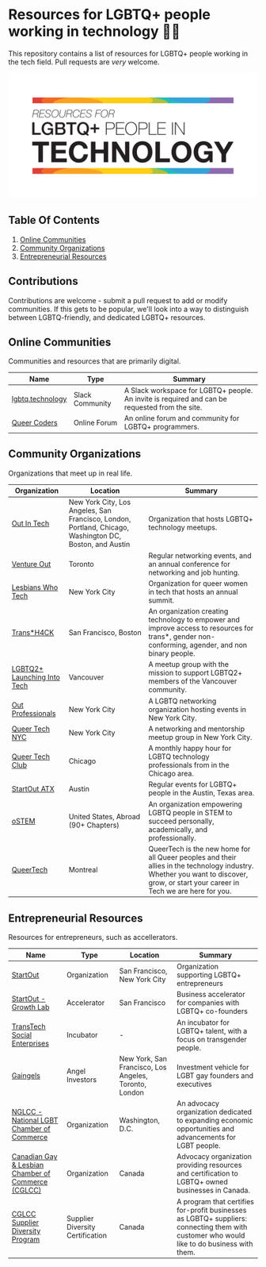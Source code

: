 # Resources for LGBTQ+ people working in technology 🏳️‍🌈
This repository contains a list of resources for LGBTQ+ people working in the tech field. Pull requests are *very* welcome.

![Logo](/misc/header.png)


## Table Of Contents
1. [Online Communities](#online-communities)
2. [Community Organizations](#community-organizations)
3. [Entrepreneurial Resources](#entrepreneurial-resources)

## Contributions
Contributions are welcome - submit a pull request to add or modify communities. If this gets to be popular, we'll look into a way to distinguish between LGBTQ-friendly, and dedicated LGBTQ+ resources.



## Online Communities
Communities and resources that are primarily digital.

| Name | Type | Summary |
| --- | --- | --- |
| [lgbtq.technology](https://lgbtq.technology) | Slack Community | A Slack workspace for LGBTQ+ people. An invite is required and can be requested from the site. |
| [Queer Coders](https://queercoders.com/) | Online Forum | An online forum and community for LGBTQ+ programmers. |


## Community Organizations
Organizations that meet up in real life.


| Organization | Location | Summary |
| --- | --- | --- |
| [Out In Tech](https://outintech.com/) | New York City, Los Angeles, San Francisco, London, Portland, Chicago, Washington DC, Boston, and Austin | Organization that hosts LGBTQ+ technology meetups. |
| [Venture Out](https://ventureout.ca/) | Toronto | Regular networking events, and an annual conference for networking and job hunting. |
| [Lesbians Who Tech ](https://lesbianswhotech.org) | New York City | Organization for queer women in tech that hosts an annual summit.  |
| [ Trans*H4CK ](http://www.transhack.org/) | San Francisco, Boston | An organization creating technology to empower and improve access to resources for trans*, gender non-conforming, agender, and non binary people.  |
| [LGBTQ2+ Launching Into Tech](https://www.meetup.com/en-AU/LGBTQ-Launching-into-Tech/) | Vancouver | A meetup group with the mission to support LGBTQ2+ members of the Vancouver community. |
| [Out Professionals](https://outprofessionals.org/) | New York City | A LGBTQ networking organization hosting events in New York City. |
| [Queer Tech NYC](https://www.meetup.com/en-AU/queer-tech-nyc/)| New York City | A networking and mentorship meetup group in New York City. |
| [Queer Tech Club](https://www.meetup.com/en-AU/queer-tech-club/) | Chicago | A monthly happy hour for LGBTQ technology professionals from in the Chicago area. |
| [StartOut ATX](https://www.meetup.com/en-AU/startout-atx/) | Austin | Regular events for LGBTQ+ people in the Austin, Texas area. |
| [oSTEM](https://www.ostem.org/) | United States, Abroad (90+ Chapters) | An organization empowering LGBTQ people in STEM to succeed personally, academically, and professionally. |
| [QueerTech](https://www.queertech.ca) | Montreal | QueerTech is the new home for all Queer peoples and their allies in the technology industry. Whether you want to discover, grow, or start your career in Tech we are here for you. |



## Entrepreneurial Resources
Resources for entrepreneurs, such as accellerators. 


| Name | Type | Location | Summary |
| --- | --- | --- | --- |
| [StartOut](https://startout.org/) | Organization |San Francisco, New York City | Organization supporting LGBTQ+ entrepreneurs |
| [StartOut - Growth Lab ](https://startout.org/growth-lab/) | Accelerator | San Francisco | Business accelerator for companies with LGBTQ+ co-founders |
| [TransTech Social Enterprises](https://www.transtechsocial.org/) | Incubator | - | An incubator for LGBTQ+ talent, with a focus on transgender people.|
| [Gaingels](https://gaingels.com) | Angel Investors | New York, San Francisco, Los Angeles, Toronto, London | Investment vehicle for LGBT gay founders and executives |
| [NGLCC - National LGBT Chamber of Commerce ](https://www.nglcc.org/) | Organization | Washington, D.C. | An advocacy organization dedicated to expanding economic opportunities and advancements for LGBT people. |
| [Canadian Gay & Lesbian Chamber of Commerce (CGLCC)](https://www.cglcc.ca) | Organization | Canada | Advocacy organization providing resources and certification to LGBTQ+ owned businesses in Canada. |
| [CGLCC Supplier Diversity Program](https://www.cglcc.ca/certification/) | Supplier Diversity Certification | Canada | A program that certifies for-profit businesses as LGBTQ+ suppliers: connecting them with customer who would like to do business with them. |
